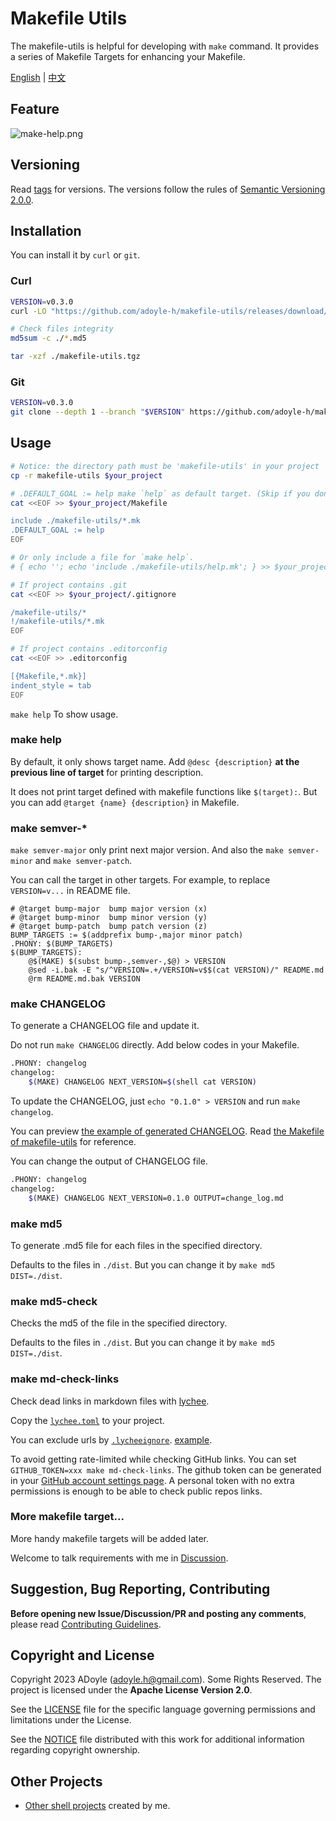 # Makefile Utils

The makefile-utils is helpful for developing with `make` command.
It provides a series of Makefile Targets for enhancing your Makefile.

[English](./README.md) | [中文](./README.zh.md)

## Feature

![make-help.png](https://media.githubusercontent.com/media/adoyle-h/_imgs/master/github/makefile-utils/make-help.png)

## Versioning

Read [tags][] for versions.
The versions follow the rules of [Semantic Versioning 2.0.0](http://semver.org/spec/v2.0.0.html).

## Installation

You can install it by `curl` or `git`.

### Curl

```sh
VERSION=v0.3.0
curl -LO "https://github.com/adoyle-h/makefile-utils/releases/download/$VERSION/makefile-utils.tgz{,.md5}"

# Check files integrity
md5sum -c ./*.md5

tar -xzf ./makefile-utils.tgz
```

### Git

```sh
VERSION=v0.3.0
git clone --depth 1 --branch "$VERSION" https://github.com/adoyle-h/makefile-utils.git
```

## Usage
<!-- editorconfig-checker-disable -->

```sh
# Notice: the directory path must be 'makefile-utils' in your project
cp -r makefile-utils $your_project

# .DEFAULT_GOAL := help make `help` as default target. (Skip if you don't need)
cat <<EOF >> $your_project/Makefile

include ./makefile-utils/*.mk
.DEFAULT_GOAL := help
EOF

# Or only include a file for `make help`.
# { echo ''; echo 'include ./makefile-utils/help.mk'; } >> $your_project/Makefile

# If project contains .git
cat <<EOF >> $your_project/.gitignore

/makefile-utils/*
!/makefile-utils/*.mk
EOF

# If project contains .editorconfig
cat <<EOF >> .editorconfig

[{Makefile,*.mk}]
indent_style = tab
EOF
```

`make help` To show usage.

### make help

By default, it only shows target name. Add `@desc {description}` **at the previous line of target** for printing description.

It does not print target defined with makefile functions like `$(target):`. But you can add `@target {name} {description}` in Makefile.

### make semver-*

`make semver-major` only print next major version. And also the `make semver-minor` and `make semver-patch`.

You can call the target in other targets.
For example, to replace `VERSION=v...` in README file.

```make
# @target bump-major  bump major version (x)
# @target bump-minor  bump minor version (y)
# @target bump-patch  bump patch version (z)
BUMP_TARGETS := $(addprefix bump-,major minor patch)
.PHONY: $(BUMP_TARGETS)
$(BUMP_TARGETS):
	@$(MAKE) $(subst bump-,semver-,$@) > VERSION
	@sed -i.bak -E "s/^VERSION=.+/VERSION=v$$(cat VERSION)/" README.md
	@rm README.md.bak VERSION
```

### make CHANGELOG

To generate a CHANGELOG file and update it.

Do not run `make CHANGELOG` directly. Add below codes in your Makefile.

```sh
.PHONY: changelog
changelog:
	$(MAKE) CHANGELOG NEXT_VERSION=$(shell cat VERSION)
```

To update the CHANGELOG, just `echo "0.1.0" > VERSION` and run `make changelog`.

You can preview [the example of generated CHANGELOG](./CHANGELOG.md).
Read [the Makefile of makefile-utils](./Makefile) for reference.

You can change the output of CHANGELOG file.

```sh
.PHONY: changelog
changelog:
	$(MAKE) CHANGELOG NEXT_VERSION=0.1.0 OUTPUT=change_log.md
```

### make md5

To generate .md5 file for each files in the specified directory.

Defaults to the files in `./dist`. But you can change it by `make md5 DIST=./dist`.

### make md5-check

Checks the md5 of the file in the specified directory.

Defaults to the files in `./dist`. But you can change it by `make md5 DIST=./dist`.

### make md-check-links

Check dead links in markdown files with [lychee](https://github.com/lycheeverse/lychee).

Copy the [`lychee.toml`](./lychee.toml) to your project.

You can exclude urls by [`.lycheeignore`](https://github.com/lycheeverse/lychee#ignoring-links). [example](https://github.com/lycheeverse/lychee/blob/7e0b9e2c68118202ad75ffd3de0e113c5d5b7137/fixtures/ignore/.lycheeignore).

To avoid getting rate-limited while checking GitHub links. You can set `GITHUB_TOKEN=xxx make md-check-links`.
The github token can be generated in your [GitHub account settings page](https://github.com/settings/tokens).
A personal token with no extra permissions is enough to be able to check public repos links.

### More makefile target...

More handy makefile targets will be added later.

Welcome to talk requirements with me in [Discussion](https://github.com/adoyle-h/makefile-utils/discussions).

## Suggestion, Bug Reporting, Contributing

**Before opening new Issue/Discussion/PR and posting any comments**, please read [Contributing Guidelines](https://gcg.adoyle.me/CONTRIBUTING).

## Copyright and License

Copyright 2023 ADoyle (adoyle.h@gmail.com). Some Rights Reserved.
The project is licensed under the **Apache License Version 2.0**.

See the [LICENSE][] file for the specific language governing permissions and limitations under the License.

See the [NOTICE][] file distributed with this work for additional information regarding copyright ownership.

## Other Projects

- [Other shell projects](https://github.com/adoyle-h?tab=repositories&q=&type=source&language=shell&sort=stargazers) created by me.


<!-- links -->

[tags]: https://github.com/adoyle-h/makefile-utils/tags
[LICENSE]: ./LICENSE
[NOTICE]: ./NOTICE
